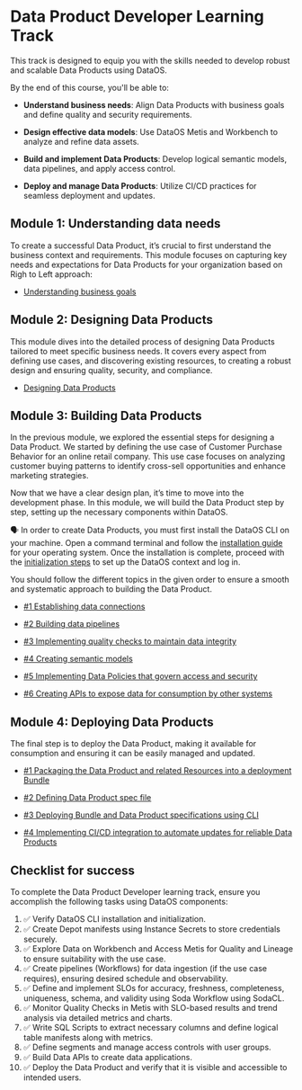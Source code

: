 # Data Product Developer Learning Track

This track is designed to equip you with the skills needed to develop robust and scalable Data Products using DataOS. 

By the end of this course, you'll be able to:

- **Understand business needs**: Align Data Products with business goals and define quality and security requirements.

- **Design effective data models**: Use DataOS Metis and Workbench to analyze and refine data assets.

- **Build and implement Data Products**: Develop logical semantic models, data pipelines, and apply access control.

- **Deploy and manage Data Products**: Utilize CI/CD practices for seamless deployment and updates.

## Module 1: Understanding data needs

To create a successful Data Product, it’s crucial to first understand the business context and requirements. This module focuses on capturing key needs and expectations for Data Products for your organization based on Righ to Left approach:

<div class= "grid cards" markdown>

- [Understanding business goals](/learn/dp_developer_learn_track/understand_business_goals/)

</div>

## Module 2: Designing Data Products

This module dives into the detailed process of designing Data Products tailored to meet specific business needs. It covers every aspect from defining use cases, and discovering existing resources, to creating a robust design and ensuring quality, security, and compliance.

<div class= "grid cards" markdown>

- [Designing Data Products](/learn/dp_developer_learn_track/design_dp/)  

</div>

## Module 3: Building Data Products

In the previous module, we explored the essential steps for designing a Data Product. We started by defining the use case of Customer Purchase Behavior for an online retail company. This use case focuses on analyzing customer buying patterns to identify cross-sell opportunities and enhance marketing strategies.

Now that we have a clear design plan, it’s time to move into the development phase. In this module, we will build the Data Product step by step, setting up the necessary components within DataOS. 

<aside class="callout">
🗣️ In order to create Data Products, you must first install the DataOS CLI on your machine. Open a command terminal and follow the <a href="/interfaces/cli/installation/">installation guide</a> for your operating system. Once the installation is complete, proceed with the <a href="/interfaces/cli/initialization/">initialization steps</a> to set up the DataOS context and log in.
</aside>

You should follow the different topics in the given order to ensure a smooth and systematic approach to building the Data Product.

<div class= "grid cards" markdown>

- [#1 Establishing data connections](/learn/dp_developer_learn_track/data_source_connectivity/)

- [#2 Building data pipelines](/learn/dp_developer_learn_track/build_pipeline/)

- [#3 Implementing quality checks to maintain data integrity](/learn/dp_developer_learn_track/quality_check/)

- [#4 Creating semantic models](/learn/dp_developer_learn_track/create_semantic_model/)

- [#5 Implementing Data Policies that govern access and security](/learn/dp_developer_learn_track/data_policy/)

- [#6 Creating APIs to expose data for consumption by other systems](/learn/dp_developer_learn_track/data_api/)

</div>

## Module 4: Deploying Data Products

The final step is to deploy the Data Product, making it available for consumption and ensuring it can be easily managed and updated.

<div class= "grid cards" markdown>

- [#1 Packaging the Data Product and related Resources into a deployment Bundle](/learn/dp_developer_learn_track/create_bundle/)
 
- [#2 Defining Data Product spec file](/learn/dp_developer_learn_track/create_dp_spec/)

- [#3 Deploying Bundle and Data Product specifications using CLI](/learn/dp_developer_learn_track/deploy_dp_cli/)

- [#4 Implementing CI/CD integration to automate updates for reliable Data Products](/learn/dp_developer_learn_track/ci_cd/)

</div>

## Checklist for success

To complete the Data Product Developer learning track, ensure you accomplish the following tasks using DataOS components:

1. :white_check_mark: Verify DataOS CLI installation and initialization.  
2. :white_check_mark: Create Depot manifests using Instance Secrets to store credentials securely.  
3. :white_check_mark: Explore Data on Workbench and Access Metis for Quality and Lineage to ensure suitability with the use case.  
4. :white_check_mark: Create pipelines (Workflows) for data ingestion (if the use case requires), ensuring desired schedule and observability.  
5. :white_check_mark: Define and implement SLOs for accuracy, freshness, completeness, uniqueness, schema, and validity using Soda Workflow using SodaCL.  
6. :white_check_mark: Monitor Quality Checks in Metis with SLO-based results and trend analysis via detailed metrics and charts.  
7. :white_check_mark: Write SQL Scripts to extract necessary columns and define logical table manifests along with metrics.  
9. :white_check_mark: Define segments and manage access controls with user groups.  
10. :white_check_mark: Build Data APIs to create data applications.  
11. :white_check_mark: Deploy the Data Product and verify that it is visible and accessible to intended users.  
